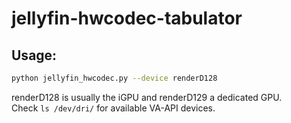 # jellyfin-hwcodec-tabulator
## Usage: 
```sh 
python jellyfin_hwcodec.py --device renderD128
```  
renderD128 is usually the iGPU and renderD129 a dedicated GPU.  
Check `ls /dev/dri/` for available VA-API devices.  
